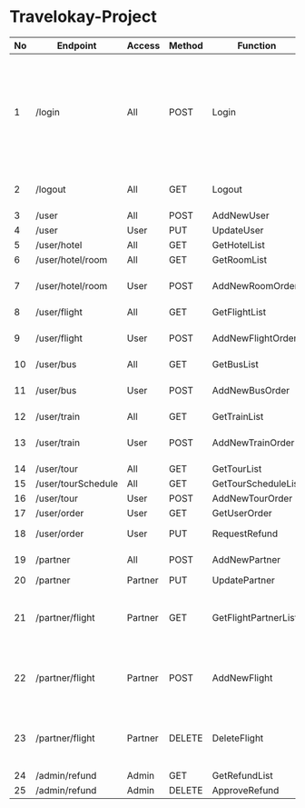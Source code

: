 # Travelokay-Project

| No | Endpoint	            | Access	| Method	| Function                  | Response                          | Desc                                                                                                  |
|----| -------------------- | --------- | --------- | ------------------------- | --------------------------------- | ----------------------------------------------------------------------------------------------------- |
| 1  | /login	            | All		| POST		| Login                     | UserResponse, PartnerResponse     | Saat login berhasil, akan menghasilkan cookie berisi token. Response berbeda tergantung jenis user.   |
| 2  | /logout	            | All		| GET		| Logout                    | MessageResponse                   | Menghapus cookie yang berisi token.                                                                   |
| 3  | /user		        | All		| POST		| AddNewUser	            | MessageResponse                   | Register user.                                                                                        |
| 4  | /user		        | User		| PUT		| UpdateUser	            | MessageResponse                   | -                                                                                                     |
| 5  | /user/hotel	        | All		| GET		| GetHotelList              | HotelsResponse                    | -                                                                                                     |
| 6  | /user/hotel/room     | All		| GET		| GetRoomList               | RoomsResponse                     | -                                                                                                     |
| 7  | /user/hotel/room     | User		| POST		| AddNewRoomOrder           | HotelOrderResponse                | Trigger update tabel rooms.                                                                           |
| 8  | /user/flight	        | All		| GET		| GetFlightList             | FlightsResponse                   | -                                                                                                     |
| 9  | /user/flight	        | User		| POST		| AddNewFlightOrder         | FlightOrderResponse               | Trigger update tabel seats.                                                                           |
| 10 | /user/bus 	        | All		| GET		| GetBusList                | BusTripsResponse                  | -                                                                                                     |
| 11 | /user/bus 	        | User		| POST		| AddNewBusOrder            | BusOrderResponse                  | Trigger update tabel seats.                                                                           |
| 12 | /user/train	        | All		| GET		| GetTrainList              | TrainTripsResponse                | -                                                                                                     |
| 13 | /user/train	        | User		| POST		| AddNewTrainOrder          | TrainOrderResponse                | Trigger update tabel seats.                                                                           |
| 14 | /user/tour	        | All		| GET		| GetTourList               | ToursResponse                     | -                                                                                                     |
| 15 | /user/tourSchedule   | All		| GET		| GetTourScheduleList       | ToursScheduleResponse             | -                                                                                                     |
| 16 | /user/tour	        | User		| POST		| AddNewTourOrder           | TourOrderResponse                 | -                                                                                                     |
| 17 | /user/order	        | User		| GET		| GetUserOrder              | UserOrdersResponse                |                                                                                                       |
| 18 | /user/order 	        | User		| PUT	    | RequestRefund             | MessageResponse                   | Update order_status.                                                                                  |
| 19 | /partner	            | All		| POST		| AddNewPartner	            | MessageResponse                   | Register partner.                                                                                     |
| 20 | /partner	            | Partner	| PUT		| UpdatePartner   	        | MessageResponse                   | -                                                                                                     |
| 21 | /partner/flight      | Partner	| GET		| GetFlightPartnerList   	| FlightsResponse                   | Cek berdasarkan nama perusahaan partner.                                                              |
| 22 | /partner/flight      | Partner	| POST  	| AddNewFlight   	        | FlightResponse                    | Cek berdasarkan nama perusahaan partner.                                                              |
| 23 | /partner/flight      | Partner	| DELETE	| DeleteFlight   	        | MessageResponse                   | Cek berdasarkan nama perusahaan partner.                                                              |
| 24 | /admin/refund        | Admin		| GET		| GetRefundList   	        | RefundsResponse                   | -                                                                                                     |
| 25 | /admin/refund        | Admin		| DELETE	| ApproveRefund   	        | MessageResponse                   | -                                                                                                     |

